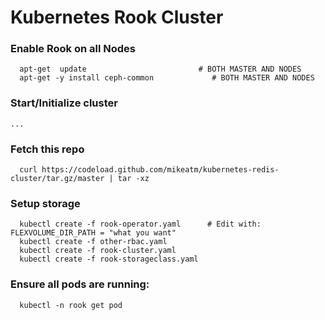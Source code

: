 # Kubernetes Rook Cluster

### Enable Rook  on all Nodes

```
  apt-get  update                         # BOTH MASTER AND NODES
  apt-get -y install ceph-common             # BOTH MASTER AND NODES
```

### Start/Initialize cluster

```
...
```

### Fetch this repo

```
  curl https://codeload.github.com/mikeatm/kubernetes-redis-cluster/tar.gz/master | tar -xz
```

### Setup storage

```
  kubectl create -f rook-operator.yaml      # Edit with:  FLEXVOLUME_DIR_PATH = "what you want"
  kubectl create -f other-rbac.yaml
  kubectl create -f rook-cluster.yaml
  kubectl create -f rook-storageclass.yaml
```

### Ensure all pods are running:

```
  kubectl -n rook get pod
```


